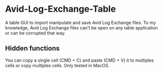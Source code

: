 # Avid-Log-Exchange-Table
A table GUI to import manipulate and save Avid Log Exchange files.
To my knowledge, Avid Log Exchange files can't be open on any table application or can be corrupted that way.

## Hidden functions
You can copy a single cell (CMD + C) and paste (CMD + V) it to multiples cells or copy multiples cells.
Only tested in MacOS.

